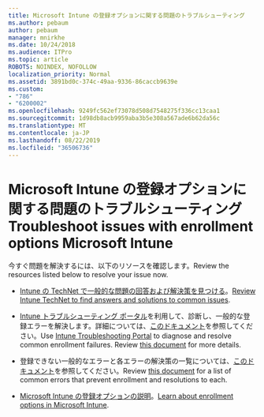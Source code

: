 ```yaml
---
title: Microsoft Intune の登録オプションに関する問題のトラブルシューティング
ms.author: pebaum
author: pebaum
manager: mnirkhe
ms.date: 10/24/2018
ms.audience: ITPro
ms.topic: article
ROBOTS: NOINDEX, NOFOLLOW
localization_priority: Normal
ms.assetid: 3891bd0c-374c-49aa-9336-86caccb9639e
ms.custom:
- "786"
- "6200002"
ms.openlocfilehash: 9249fc562ef73078d508d7548275f336cc13caa1
ms.sourcegitcommit: 1d98db8acb9959aba3b5e308a567ade6b62da56c
ms.translationtype: MT
ms.contentlocale: ja-JP
ms.lasthandoff: 08/22/2019
ms.locfileid: "36506736"
---
```

# <a name="troubleshoot-issues-with-enrollment-options-microsoft-intune"></a><span data-ttu-id="17480-102">Microsoft Intune の登録オプションに関する問題のトラブルシューティング</span><span class="sxs-lookup"><span data-stu-id="17480-102">Troubleshoot issues with enrollment options Microsoft Intune</span></span>

<span data-ttu-id="17480-103">今すぐ問題を解決するには、以下のリソースを確認します。</span><span class="sxs-lookup"><span data-stu-id="17480-103">Review the resources listed below to resolve your issue now.</span></span>
  
- <span data-ttu-id="17480-104">[Intune の TechNet で一般的な問題の回答および解決策を見つける](https://social.technet.microsoft.com/Forums/home?category=microsoftintune&amp;filter=alltypes&amp;sort=lastpostdesc)。</span><span class="sxs-lookup"><span data-stu-id="17480-104">[Review Intune TechNet to find answers and solutions to common issues](https://social.technet.microsoft.com/Forums/home?category=microsoftintune&amp;filter=alltypes&amp;sort=lastpostdesc).</span></span>

- <span data-ttu-id="17480-p101">[Intune トラブルシューティング ポータル](https://aka.ms/intunetroubleshooting)を利用して、診断し、一般的な登録エラーを解決します。詳細については、[このドキュメント](https://docs.microsoft.com/intune/help-desk-operators)を参照してください。</span><span class="sxs-lookup"><span data-stu-id="17480-p101">Use [Intune Troubleshooting Portal](https://aka.ms/intunetroubleshooting) to diagnose and resolve common enrollment failures. Review [this document](https://docs.microsoft.com/intune/help-desk-operators) for more details.</span></span>

- <span data-ttu-id="17480-107">登録できない一般的なエラーと各エラーの解決策の一覧については、[このドキュメント](https://docs.microsoft.com/intune-classic/Troubleshoot/troubleshoot-device-enrollment-in-intune)を参照してください。</span><span class="sxs-lookup"><span data-stu-id="17480-107">Review [this document](https://docs.microsoft.com/intune-classic/Troubleshoot/troubleshoot-device-enrollment-in-intune) for a list of common errors that prevent enrollment and resolutions to each.</span></span>

- <span data-ttu-id="17480-108">[Microsoft Intune の登録オプションの説明](https://docs.microsoft.com/intune/enrollment-options)。</span><span class="sxs-lookup"><span data-stu-id="17480-108">[Learn about enrollment options in Microsoft Intune](https://docs.microsoft.com/intune/enrollment-options).</span></span>
